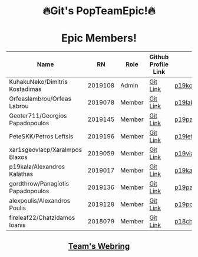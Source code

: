 <div align="center">

# 🔥Git's PopTeamEpic!🔥
# Epic Members!
  
| Name | RN | Role | Github Profile Link | Email |
| --- | --- | --- | --- | --- |
| KuhakuNeko/Dimitris Kostadimas | 2019108 | Admin | [Git Link](https://github.com/KuhakuNeko) | p19kost2@ionio.gr |
| Orfeaslambrou/Orfeas Labrou | 2019078 | Member | [Git Link](https://github.com/Orfeaslambrou) | p19labr@ionio.gr |
| Geoter711/Georgios Papadopoulos | 2019145 | Member | [Git Link](https://github.com/Geoter711) | p19papa7@ionio.gr |
| PeteSKK/Petros Leftsis | 2019196 | Member | [Git Link](https://github.com/PeteSKK) | p19left@ionio.gr |
| xar1sgeovlacp/Xaralmpos Blaxos | 2019059 | Member | [Git Link](https://github.com/xar1sgeovlacp2019059) | p19vlac@ionio.gr |
| p19kala/Alexandros Kalathas | 2019017 | Member | [Git Link](https://github.com/p19kala) | p19kala@ionio.gr |
| gordthrow/Panagiotis Papadopoulos | 2019136 | Member | [Git Link](https://github.com/gordthrow) | p19papa6@ionio.gr |
| alexpoulis/Alexandros Poulis | 2019128 | Member | [Git Link](https://github.com/alexpoulis) | p19poul1@ionio.gr |
| fireleaf22/Chatzidamos Ioanis | 2018079 | Member | [Git Link](https://github.com/fireleaf22) | p18chat@ionio.gr |

## [Team's Webring](https://git-team-epic-webring.netlify.app/)

</div>

<!--

**Here are some ideas to get you started:**

🙋‍♀️ A short introduction - what is your organization all about?
🌈 Contribution guidelines - how can the community get involved?
👩‍💻 Useful resources - where can the community find your docs? Is there anything else the community should know?
🍿 Fun facts - what does your team eat for breakfast?
🧙 Remember, you can do mighty things with the power of [Markdown](https://docs.github.com/github/writing-on-github/getting-started-with-writing-and-formatting-on-github/basic-writing-and-formatting-syntax)
-->
